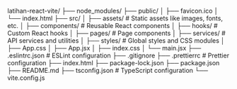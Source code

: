 latihan-react-vite/
├── node_modules/
├── public/
│   ├── favicon.ico
│   └── index.html
├── src/
│   ├── assets/           # Static assets like images, fonts, etc.
│   ├── components/       # Reusable React components
│   ├── hooks/           # Custom React hooks
│   ├── pages/           # Page components
│   ├── services/        # API services and utilities
│   ├── styles/          # Global styles and CSS modules
│   ├── App.css
│   ├── App.jsx
│   ├── index.css
│   └── main.jsx
├── .eslintrc.json       # ESLint configuration
├── .gitignore
├── .prettierrc         # Prettier configuration
├── index.html
├── package-lock.json
├── package.json
├── README.md
├── tsconfig.json       # TypeScript configuration
└── vite.config.js